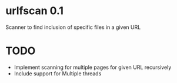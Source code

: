# urlfscan 0.1
Scanner to find inclusion of specific files in a given URL

# TODO
* Implement scanning for multiple pages for given URL recursively
* Include support for Multiple threads
